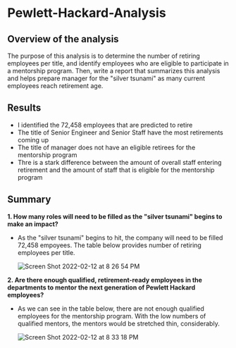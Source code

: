 # Pewlett-Hackard-Analysis
## Overview of the analysis
The purpose of this analysis is to determine the number of retiring employees per title, and identify employees who are eligible to participate in a mentorship program. Then, write a report that summarizes this analysis and helps prepare manager for the "silver tsunami" as many current employees reach retirement age.
## Results
- I identified the 72,458 employees that are predicted to retire
- The title of Senior Engineer and Senior Staff have the most retirements coming up
- The title of manager does not have an eligible retirees for the mentorship program
- Thre is a stark difference between the amount of overall staff entering retirement and the amount of staff that is eligible for the mentorship program


## Summary

**1. How many roles will need to be filled as the "silver tsunami" begins to make an impact?**
  - As the "silver tsunami" begins to hit, the company will need to be filled 72,458 empoyees. The table below provides number of retiring employees per title.


      ![Screen Shot 2022-02-12 at 8 26 54 PM](https://user-images.githubusercontent.com/95242493/153737024-e8eed7cb-fc18-4113-aa29-5510c80ceab5.png)



**2. Are there enough qualified, retirement-ready employees in the departments to mentor the next generation of Pewlett Hackard employees?**
  - As we can see in the table below, there are not enough qualified employees for the mentorship program. With the low numbers of qualified mentors, the mentors would be stretched thin, considerably.  
  
      ![Screen Shot 2022-02-12 at 8 33 18 PM](https://user-images.githubusercontent.com/95242493/153737199-5393501b-d12b-4954-973c-e8a615de8c44.png)
